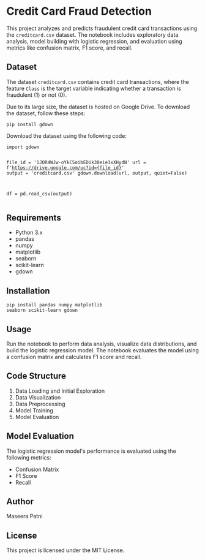 <!DOCTYPE html>
<html>
<body>
    <h1>Credit Card Fraud Detection</h1>
    <p>This project analyzes and predicts fraudulent credit card transactions using the <code>creditcard.csv</code> dataset. The notebook includes exploratory data analysis, model building with logistic regression, and evaluation using metrics like confusion matrix, F1 score, and recall.</p>
    <h2>Dataset</h2>
    <p>The dataset <code>creditcard.csv</code> contains credit card transactions, where the feature <code>Class</code> is the target variable indicating whether a transaction is fraudulent (1) or not (0).</p>
    <p>Due to its large size, the dataset is hosted on Google Drive. To download the dataset, follow these steps:</p>
    <pre><code>pip install gdown</code></pre>
    <p>Download the dataset using the following code:</p>
    <pre><code>import gdown

file_id = '1JOR4WJw-oYkC5oibEDUk38eie3xXHydN'
url = f'https://drive.google.com/uc?id={file_id}'
output = 'creditcard.csv'
gdown.download(url, output, quiet=False)

df = pd.read_csv(output)</code></pre>
    <h2>Requirements</h2>
    <ul>
        <li>Python 3.x</li>
        <li>pandas</li>
        <li>numpy</li>
        <li>matplotlib</li>
        <li>seaborn</li>
        <li>scikit-learn</li>
        <li>gdown</li>
    </ul>
    <h2>Installation</h2>
    <pre><code>pip install pandas numpy matplotlib seaborn scikit-learn gdown</code></pre>
    <h2>Usage</h2>
    <p>Run the notebook to perform data analysis, visualize data distributions, and build the logistic regression model. The notebook evaluates the model using a confusion matrix and calculates F1 score and recall.</p>
    <h2>Code Structure</h2>
    <ol>
        <li>Data Loading and Initial Exploration</li>
        <li>Data Visualization</li>
        <li>Data Preprocessing</li>
        <li>Model Training</li>
        <li>Model Evaluation</li>
    </ol>
    <h2>Model Evaluation</h2>
    <p>The logistic regression model's performance is evaluated using the following metrics:</p>
    <ul>
        <li>Confusion Matrix</li>
        <li>F1 Score</li>
        <li>Recall</li>
    </ul>
    <h2>Author</h2>
    <p>Maseera Patni</p>
    <h2>License</h2>
    <p>This project is licensed under the MIT License.</p>
</body>
</html>
